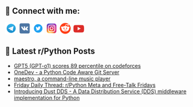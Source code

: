 ## 🔎 Connect with me:
[<img src="https://github.com/bullbesh/bullbesh/blob/main/images/Telegram.png" width="32" height="32" />](https://t.me/bullbesh)
[<img src="https://github.com/bullbesh/bullbesh/blob/main/images/VK.png" width="32" height="32" />](https://vk.com/bullbesh)
[<img src="https://github.com/bullbesh/bullbesh/blob/main/images/Twitter.png" width="32" height="32" />](https://twitter.com/bullbesh1)
[<img src="https://github.com/bullbesh/bullbesh/blob/main/images/Instagram.png" width="32" height="32" />](https://www.instagram.com/bullbesh)
[<img src="https://github.com/bullbesh/bullbesh/blob/main/images/Reddit.png" width="32" height="32" />](https://www.reddit.com/user/bullbesh)
[<img src="https://github.com/bullbesh/bullbesh/blob/main/images/YouTube.png" width="32" height="32" />](https://www.youtube.com/channel/UCtfjRs6uzgq5mfm8S06WTcg)

## 📕 Latest r/Python Posts
<!-- BLOG-POST-LIST:START -->
- [GPT5 &lpar;GPT-o1&rpar; scores 89 percentile on codeforces](https://www.reddit.com/r/Python/comments/1fflyqw/gpt5_gpto1_scores_89_percentile_on_codeforces/)
- [OneDev - a Python Code Aware Git Server](https://www.reddit.com/r/Python/comments/1ffjap0/onedev_a_python_code_aware_git_server/)
- [maestro, a command-line music player](https://www.reddit.com/r/Python/comments/1ffiezv/maestro_a_commandline_music_player/)
- [Friday Daily Thread: r/Python Meta and Free-Talk Fridays](https://www.reddit.com/r/Python/comments/1ffh7id/friday_daily_thread_rpython_meta_and_freetalk/)
- [Introducing Dust DDS - A Data Distribution Service &lpar;DDS&rpar; middleware implementation for Python](https://www.reddit.com/r/Python/comments/1ff9eyw/introducing_dust_dds_a_data_distribution_service/)
<!-- BLOG-POST-LIST:END -->
